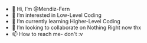 - 👋 Hi, I’m @Mendiz-Fern
- 👀 I’m interested in Low-Level Coding
- 🌱 I’m currently learning Higher-Level Coding
- 💞️ I’m looking to collaborate on Nothing Right now thx
- 📫 How to reach me- don't :v

<!---
Mendiz-Fern/Mendiz-Fern is a ✨ special ✨ repository because its `README.md` (this file) appears on your GitHub profile.
You can click the Preview link to take a look at your changes.
--->
